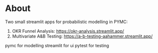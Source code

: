 # About

Two small streamlit apps for probabilistic modelling in PYMC:

1. OKR Funnel Analysis: https://okr-analysis.streamlit.app/
2. Multivariate A&B Testing: https://a-b-testing-aahammer.streamlit.app/

pymc for modelling
streamlit for ui
pytest for testing
